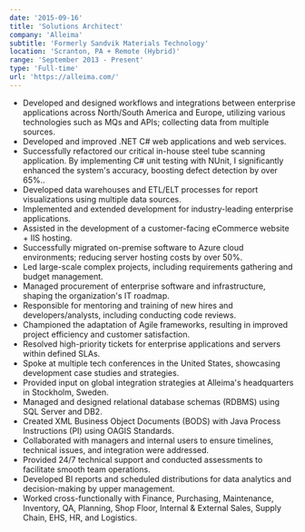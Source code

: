 ```yaml
---
date: '2015-09-16'
title: 'Solutions Architect'
company: 'Alleima'
subtitle: 'Formerly Sandvik Materials Technology'
location: 'Scranton, PA + Remote (Hybrid)'
range: 'September 2013 - Present'
type: 'Full-time'
url: 'https://alleima.com/'
---
```


- Developed and designed workflows and integrations between enterprise applications across North/South America and Europe, utilizing various technologies such as MQs and APIs; collecting data from multiple sources.
- Developed and improved .NET C# web applications and web services.
- Successfully refactored our critical in-house steel tube scanning application. By implementing C# unit testing with NUnit, I significantly enhanced the system's accuracy, boosting defect detection by over 65%..
- Developed data warehouses and ETL/ELT processes for report visualizations using multiple data sources.
- Implemented and extended development for industry-leading enterprise applications.
- Assisted in the development of a customer-facing eCommerce website + IIS hosting.
- Successfully migrated on-premise software to Azure cloud environments; reducing server hosting costs by over 50%.
- Led large-scale complex projects, including requirements gathering and budget management.
- Managed procurement of enterprise software and infrastructure, shaping the organization's IT roadmap.
- Responsible for mentoring and training of new hires and developers/analysts, including conducting code reviews.
- Championed the adaptation of Agile frameworks, resulting in improved project efficiency and customer satisfaction.
- Resolved high-priority tickets for enterprise applications and servers within defined SLAs.
- Spoke at multiple tech conferences in the United States, showcasing development case studies and strategies.
- Provided input on global integration strategies at Alleima's headquarters in Stockholm, Sweden.
- Managed and designed relational database schemas (RDBMS) using SQL Server and DB2.
- Created XML Business Object Documents (BODS) with Java Process Instructions (PI) using OAGIS Standards.
- Collaborated with managers and internal users to ensure timelines, technical issues, and integration were addressed.
- Provided 24/7 technical support and conducted assessments to facilitate smooth team operations.
- Developed BI reports and scheduled distributions for data analytics and decision-making by upper management.
- Worked cross-functionally with Finance, Purchasing, Maintenance, Inventory, QA, Planning, Shop Floor, Internal & External Sales, Supply Chain, EHS, HR, and Logistics.
